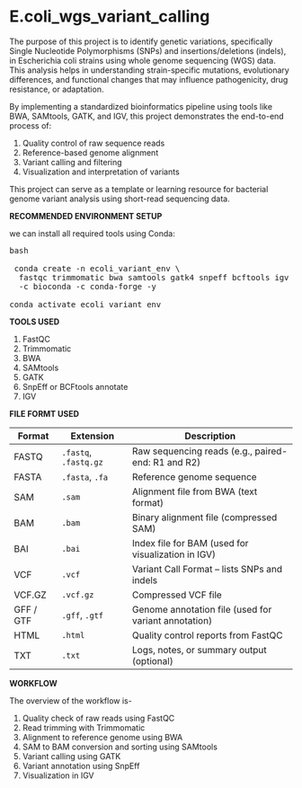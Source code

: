 # E.coli_wgs_variant_calling
The purpose of this project is to identify genetic variations, specifically Single Nucleotide Polymorphisms (SNPs) and insertions/deletions (indels), in Escherichia coli strains using whole genome sequencing (WGS) data. This analysis helps in understanding strain-specific mutations, evolutionary differences, and functional changes that may influence pathogenicity, drug resistance, or adaptation.

By implementing a standardized bioinformatics pipeline using tools like BWA, SAMtools, GATK, and IGV, this project demonstrates the end-to-end process of:
1. Quality control of raw sequence reads 
2. Reference-based genome alignment 
3. Variant calling and filtering 
4. Visualization and interpretation of variants 

This project can serve as a template or learning resource for bacterial genome variant analysis using short-read sequencing data.


**RECOMMENDED ENVIRONMENT SETUP**

 we can install all required tools using Conda:
 
<pre>bash
 
 conda create -n ecoli_variant_env \
  fastqc trimmomatic bwa samtools gatk4 snpeff bcftools igv \
  -c bioconda -c conda-forge -y

conda activate ecoli_variant_env</pre>


**TOOLS USED**

1. FastQC 
2. Trimmomatic 
3. BWA 
4. SAMtools 
5. GATK 
6. SnpEff or BCFtools annotate 
7. IGV 


**FILE FORMT USED**

| **Format** | **Extension**       | **Description**                                           |
|------------|---------------------|-----------------------------------------------------------|
| FASTQ      | `.fastq`, `.fastq.gz` | Raw sequencing reads (e.g., paired-end: R1 and R2)      |
| FASTA      | `.fasta`, `.fa`     | Reference genome sequence                                 |
| SAM        | `.sam`              | Alignment file from BWA (text format)                     |
| BAM        | `.bam`              | Binary alignment file (compressed SAM)                    |
| BAI        | `.bai`              | Index file for BAM (used for visualization in IGV)        |
| VCF        | `.vcf`              | Variant Call Format – lists SNPs and indels               |
| VCF.GZ     | `.vcf.gz`           | Compressed VCF file                                       |
| GFF / GTF  | `.gff`, `.gtf`      | Genome annotation file (used for variant annotation)      |
| HTML       | `.html`             | Quality control reports from FastQC                       |
| TXT        | `.txt`              | Logs, notes, or summary output (optional)                 |


**WORKFLOW**

The overview of the workflow is-
1. Quality check of raw reads using FastQC  
2. Read trimming with Trimmomatic  
3. Alignment to reference genome using BWA  
4. SAM to BAM conversion and sorting using SAMtools  
5. Variant calling using GATK  
6. Variant annotation using SnpEff  
7. Visualization in IGV  


